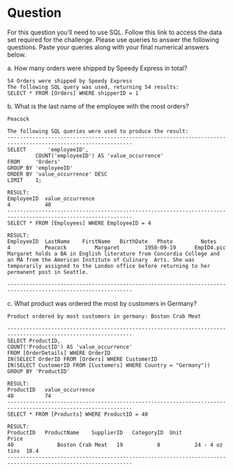 # Question

For this question you’ll need to use SQL. Follow this link to access the data set required for the challenge. Please use queries to answer the following questions. Paste your queries along with your final numerical answers below.

a. How many orders were shipped by Speedy Express in total?

    54 Orders were shipped by Speedy Express
    The following SQL query was used, returning 54 results:
    SELECT * FROM [Orders] WHERE shipperID = 1

b. What is the last name of the employee with the most orders?
    
    Peacock
    
    The following SQL queries were used to produce the result:
    --------------------------------------------------------------------------------------------------------------
    SELECT       'employeeID',
             COUNT('employeeID') AS 'value_occurrence'
    FROM     'Orders'
    GROUP BY 'employeeID'
    ORDER BY 'value_occurrence' DESC
    LIMIT    1;
    
    RESULT:
    EmployeeID	value_occurrence
    4	        40
    --------------------------------------------------------------------------------------------------------------
    SELECT * FROM [Employees] WHERE EmployeeID = 4
    
    RESULT:
    EmployeeID	LastName	FirstName	BirthDate	Photo	      Notes
    4	        Peacock	        Margaret        1958-09-19      EmpID4.pic    Margaret holds a BA in English literature from Concordia College and an MA from the American Institute of Culinary  Arts. She was temporarily assigned to the London office before returning to her permanent post in Seattle.

    --------------------------------------------------------------------------------------------------------------
    
    

c. What product was ordered the most by customers in Germany?

    Product ordered by most customers in germany: Boston Crab Meat
    
    --------------------------------------------------------------------------------------------------------------
    SELECT ProductID,
    COUNT('ProductID') AS 'value_occurrence'
    FROM [OrderDetails] WHERE OrderID 
    IN(SELECT OrderID FROM [Orders] WHERE CustomerID 
    IN(SELECT CustomerID FROM [Customers] WHERE Country = "Germany"))
    GROUP BY 'ProductID'
    
    RESULT:
    ProductID	value_occurrence
    40	        74
    --------------------------------------------------------------------------------------------------------------
    SELECT * FROM [Products] WHERE ProductID = 40
    
    RESULT:
    ProductID	ProductName	   SupplierID	CategoryID	Unit	        Price
    40              Boston Crab Meat   19	        8	        24 - 4 oz tins	18.4
    --------------------------------------------------------------------------------------------------------------
